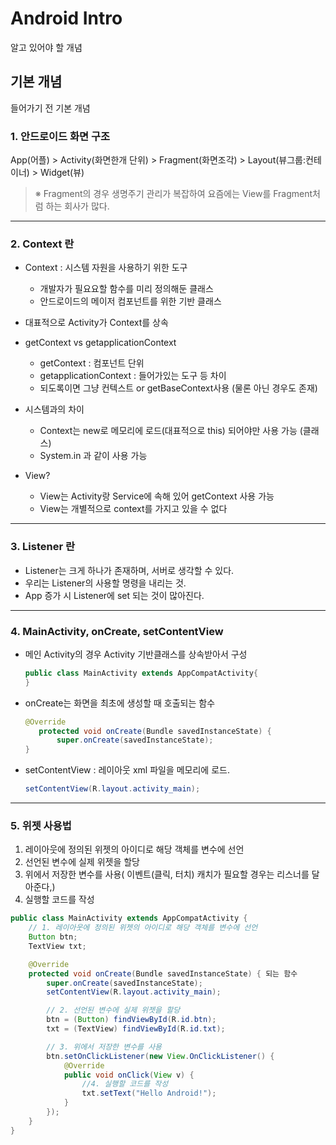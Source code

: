 # Android Intro
알고 있어야 할 개념


## 기본 개념
들어가기 전 기본 개념
### 1. __안드로이드 화면 구조__
App(어플) > Activity(화면한개 단위) > Fragment(화면조각) > Layout(뷰그룹:컨테이너) > Widget(뷰)
> ※ Fragment의 경우 생명주기 관리가 복잡하여 요즘에는 View를 Fragment처럼 하는 회사가 많다.

---
### 2. __Context 란__
- Context : 시스템 자원을 사용하기 위한 도구
  - 개발자가 필요요할 함수를 미리 정의해둔 클래스
  - 안드로이드의 메이저 컴포넌트를 위한 기반 클래스

- 대표적으로 Activity가 Context를 상속

- getContext vs  getapplicationContext
  - getContext : 컴포넌트 단위
  - getapplicationContext : 들어가있는 도구 등 차이
  - 되도록이면 그냥 컨텍스트 or getBaseContext사용 (물론 아닌 경우도 존재)

- 시스템과의 차이
  - Context는 new로 메모리에 로드(대표적으로 this) 되어야만 사용 가능 (클래스)
  - System.in 과 같이 사용 가능

- View?
  - View는 Activity랑 Service에 속해 있어 getContext 사용 가능
  - View는 개별적으로 context를 가지고 있을 수 없다

---
### 3. __Listener 란__
- Listener는 크게 하나가 존재하며, 서버로 생각할 수 있다.
- 우리는 Listener의 사용할 명령을 내리는 것.
- App 증가 시 Listener에 set 되는 것이 많아진다.


---
### 4. __MainActivity, onCreate, setContentView__
- 메인 Activity의 경우 Activity 기반클래스를 상속받아서 구성

  ```java
  public class MainActivity extends AppCompatActivity{
  }
  ```

- onCreate는 화면을 최초에 생성할 때 호출되는 함수

  ```java
  @Override
     protected void onCreate(Bundle savedInstanceState) {
         super.onCreate(savedInstanceState);
  }
  ```

- setContentView : 레이아웃 xml 파일을 메모리에 로드.

  ```java
  setContentView(R.layout.activity_main);
  ```

---
### 5. __위젯 사용법__
  1. 레이아웃에 정의된 위젯의 아이디로 해당 객체를 변수에 선언</br>
  2. 선언된 변수에 실제 위젯을 할당
  3. 위에서 저장한 변수를 사용( 이벤트(클릭, 터치) 캐치가 필요할 경우는 리스너를 달아준다,)
  4. 실행할 코드를 작성

```java
public class MainActivity extends AppCompatActivity {
    // 1. 레이아웃에 정의된 위젯의 아이디로 해당 객체를 변수에 선언
    Button btn;
    TextView txt;

    @Override
    protected void onCreate(Bundle savedInstanceState) { 되는 함수
        super.onCreate(savedInstanceState);
        setContentView(R.layout.activity_main);

        // 2. 선언된 변수에 실제 위젯을 할당
        btn = (Button) findViewById(R.id.btn);
        txt = (TextView) findViewById(R.id.txt);

        // 3. 위에서 저장한 변수를 사용
        btn.setOnClickListener(new View.OnClickListener() {
            @Override
            public void onClick(View v) {
                //4. 실행할 코드를 작성
                txt.setText("Hello Android!");
            }
        });
    }
}
```
